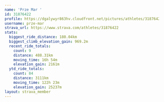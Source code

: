```yaml
---
name: 'Prze Mar '
id: 31876422
profile: https://dgalywyr863hv.cloudfront.net/pictures/athletes/31876422/22548952/4/large.jpg
username: prze-mar
strava_url: https://www.strava.com/athletes/31876422
stats:
  biggest_ride_distance: 180.04km
  biggest_climb_elevation_gain: 969.2m
  recent_ride_totals:
    count: 9
    distance: 488.31km
    moving_time: 16h 54m
    elevation_gain: 2161m
  ytd_ride_totals:
    count: 84
    distance: 3111km
    moving_time: 122h 23m
    elevation_gain: 25237m
layout: strava_member
--- 
```

